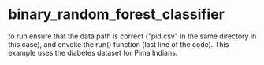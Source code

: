 # binary_random_forest_classifier

to run ensure that the data path is correct ("pid.csv" in the same directory in this case), and envoke the run() function (last line of the code). This example uses the  diabetes dataset for Pima Indians.
